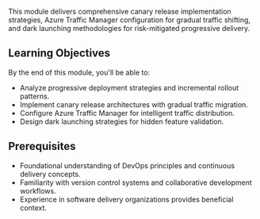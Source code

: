 This module delivers comprehensive canary release implementation strategies, Azure Traffic Manager configuration for gradual traffic shifting, and dark launching methodologies for risk-mitigated progressive delivery.

## Learning Objectives

By the end of this module, you'll be able to:

- Analyze progressive deployment strategies and incremental rollout patterns.
- Implement canary release architectures with gradual traffic migration.
- Configure Azure Traffic Manager for intelligent traffic distribution.
- Design dark launching strategies for hidden feature validation.

## Prerequisites

- Foundational understanding of DevOps principles and continuous delivery concepts.
- Familiarity with version control systems and collaborative development workflows.
- Experience in software delivery organizations provides beneficial context.
